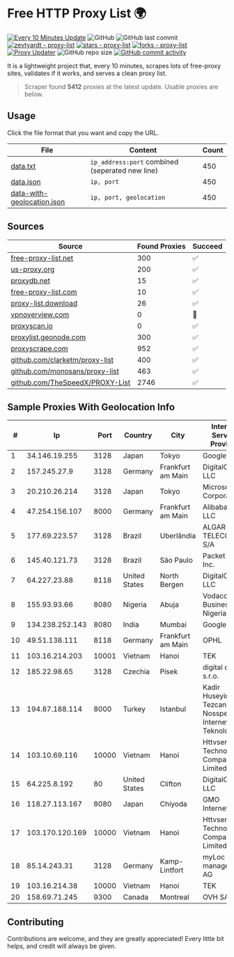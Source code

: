 
# Free HTTP Proxy List 🌍

[![Every 10 Minutes Update](https://github.com/mertguvencli/http-proxy-list/actions/workflows/main.yml/badge.svg?branch=main)](https://github.com/mertguvencli/http-proxy-list/actions/workflows/main.yml)
![GitHub](https://img.shields.io/github/license/mertguvencli/http-proxy-list)
![GitHub last commit](https://img.shields.io/github/last-commit/mertguvencli/http-proxy-list)
[![zevtyardt - proxy-list](https://img.shields.io/static/v1?label=zevtyardt&message=proxy-list&color=blue&logo=github)](https://github.com/zevtyardt/proxy-list "Go to GitHub repo")
[![stars - proxy-list](https://img.shields.io/github/stars/zevtyardt/proxy-list?style=social)](https://github.com/zevtyardt/proxy-list)
[![forks - proxy-list](https://img.shields.io/github/forks/zevtyardt/proxy-list?style=social)](https://github.com/zevtyardt/proxy-list)
[![Proxy Updater](https://github.com/zevtyardt/proxy-list/workflows/Proxy%20Updater/badge.svg)](https://github.com/zevtyardt/proxy-list/actions?query=workflow:"Proxy+Updater")
![GitHub repo size](https://img.shields.io/github/repo-size/zevtyardt/proxy-list)
[![GitHub commit activity](https://img.shields.io/github/commit-activity/m/zevtyardt/proxy-list?logo=commits)](https://github.com/zevtyardt/proxy-list/commits/main)

It is a lightweight project that, every 10 minutes, scrapes lots of free-proxy sites, validates if it works, and serves a clean proxy list.

> Scraper found **5412** proxies at the latest update. Usable proxies are below.

## Usage

Click the file format that you want and copy the URL.

|File|Content|Count|
|----|-------|-----|
|[data.txt](https://raw.githubusercontent.com/mertguvencli/http-proxy-list/main/proxy-list/data.txt)|`ip_address:port` combined (seperated new line)|450|
|[data.json](https://raw.githubusercontent.com/mertguvencli/http-proxy-list/main/proxy-list/data.json)|`ip, port`|450|
|[data-with-geolocation.json](https://raw.githubusercontent.com/mertguvencli/http-proxy-list/main/proxy-list/data-with-geolocation.json)|`ip, port, geolocation`|450|

## Sources

|Source|Found Proxies|Succeed|
|------|-------------|-------|
|[free-proxy-list.net](https://free-proxy-list.net)|300|✅|
|[us-proxy.org](https://www.us-proxy.org)|200|✅|
|[proxydb.net](http://proxydb.net)|15|✅|
|[free-proxy-list.com](https://free-proxy-list.com/?page=&port=&type%5B%5D=http&type%5B%5D=https&up_time=0&search=Search)|10|✅|
|[proxy-list.download](https://www.proxy-list.download/HTTP)|26|✅|
|[vpnoverview.com](https://vpnoverview.com/privacy/anonymous-browsing/free-proxy-servers)|0|🚫|
|[proxyscan.io](https://www.proxyscan.io)|0|✅|
|[proxylist.geonode.com](https://proxylist.geonode.com/api/proxy-list?limit=300&page=1&sort_by=lastChecked&sort_type=desc&protocols=http,https)|300|✅|
|[proxyscrape.com](https://api.proxyscrape.com/v2/?request=displayproxies&protocol=http&timeout=10000&country=all&ssl=all&anonymity=all)|952|✅|
|[github.com/clarketm/proxy-list](https://raw.githubusercontent.com/clarketm/proxy-list/master/proxy-list-raw.txt)|400|✅|
|[github.com/monosans/proxy-list](https://raw.githubusercontent.com/monosans/proxy-list/main/proxies/http.txt)|463|✅|
|[github.com/TheSpeedX/PROXY-List](https://raw.githubusercontent.com/TheSpeedX/PROXY-List/master/http.txt)|2746|✅|


## Sample Proxies With Geolocation Info

|#|Ip|Port|Country|City|Internet Service Provider|
|-|--|----|-------|----|-------------------------|
|1|34.146.19.255|3128|Japan|Tokyo|Google LLC|
|2|157.245.27.9|3128|Germany|Frankfurt am Main|DigitalOcean, LLC|
|3|20.210.26.214|3128|Japan|Tokyo|Microsoft Corporation|
|4|47.254.156.107|8000|Germany|Frankfurt am Main|Alibaba.com LLC|
|5|177.69.223.57|3128|Brazil|Uberlândia|ALGAR TELECOM S/A|
|6|145.40.121.73|3128|Brazil|São Paulo|Packet Host, Inc.|
|7|64.227.23.88|8118|United States|North Bergen|DigitalOcean, LLC|
|8|155.93.93.66|8080|Nigeria|Abuja|Vodacom Business Nigeria|
|9|134.238.252.143|8080|India|Mumbai|Google LLC|
|10|49.51.138.111|8118|Germany|Frankfurt am Main|OPHL|
|11|103.16.214.203|10001|Vietnam|Hanoi|TEK|
|12|185.22.98.65|3128|Czechia|Písek|digital cave s.r.o.|
|13|194.87.188.114|8000|Turkey|Istanbul|Kadir Huseyin Tezcan Nosspeed Internet Teknolojileri|
|14|103.10.69.116|10000|Vietnam|Hanoi|Httvserver Technology Company Limited|
|15|64.225.8.192|80|United States|Clifton|DigitalOcean, LLC|
|16|118.27.113.167|8080|Japan|Chiyoda|GMO Internet, Inc.|
|17|103.170.120.169|10000|Vietnam|Hanoi|Httvserver Technology Company Limited|
|18|85.14.243.31|3128|Germany|Kamp-Lintfort|myLoc managed IT AG|
|19|103.16.214.38|10000|Vietnam|Hanoi|TEK|
|20|158.69.71.245|9300|Canada|Montreal|OVH SAS|



## Contributing

Contributions are welcome, and they are greatly appreciated! Every
little bit helps, and credit will always be given.

